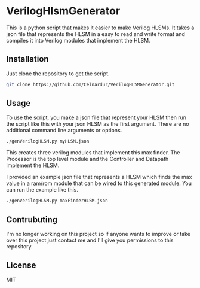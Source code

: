 # VerilogHlsmGenerator

This is a python script that makes it easier to make Verilog HLSMs.
It takes a json file that represents the HLSM in a easy to read and write format
and compiles it into Verilog modules that implement the HLSM.

## Installation

Just clone the repository to get the script. 

```bash
git clone https://github.com/Celnardur/VerilogHLSMGenerator.git
```

## Usage

To use the script, you make a json file that represent your HLSM then run the 
script like this with your json HLSM as the first argument. 
There are no additional command line arguments or options. 

```bash
./genVerilogHLSM.py myHLSM.json
```

This creates three verilog modules that implement this max finder. 
The Processor is the top level module and the Controller and Datapath implement
the HLSM.

I provided an example json file that represents a HLSM which finds the max value in 
a ram/rom module that can be wired to this generated module. 
You can run the example like this. 

```bash
./genVerilogHLSM.py maxFinderHLSM.json
```

## Contrubuting

I'm no longer working on this project so if anyone wants to improve or take over 
this project just contact me and I'll give you permissions to this repository.

## License
MIT

